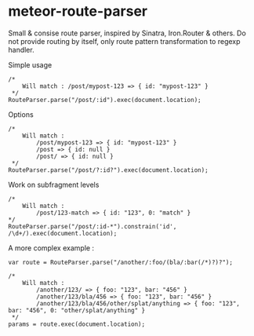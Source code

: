 meteor-route-parser
=====

Small & consise route parser, inspired by Sinatra, Iron.Router &amp; others.
Do not provide routing by itself, only route pattern transformation to regexp handler.


Simple usage

    /*
        Will match : /post/mypost-123 => { id: "mypost-123" }
     */
    RouteParser.parse("/post/:id").exec(document.location);


Options

    /*
        Will match :
            /post/mypost-123 => { id: "mypost-123" }
            /post => { id: null }
            /post/ => { id: null }
     */
    RouteParser.parse("/post/?:id?").exec(document.location);


Work on subfragment levels

    /*
        Will match :
            /post/123-match => { id: "123", 0: "match" }
    */
    RouteParser.parse("/post/:id-*").constrain('id', /\d+/).exec(document.location);


A more complex example :

    var route = RouteParser.parse("/another/:foo/(bla/:bar(/*)?)?");

    /*
        Will match :
            /another/123/ => { foo: "123", bar: "456" }
            /another/123/bla/456 => { foo: "123", bar: "456" }
            /another/123/bla/456/other/splat/anything => { foo: "123", bar: "456", 0: "other/splat/anything" }
     */
    params = route.exec(document.location);
